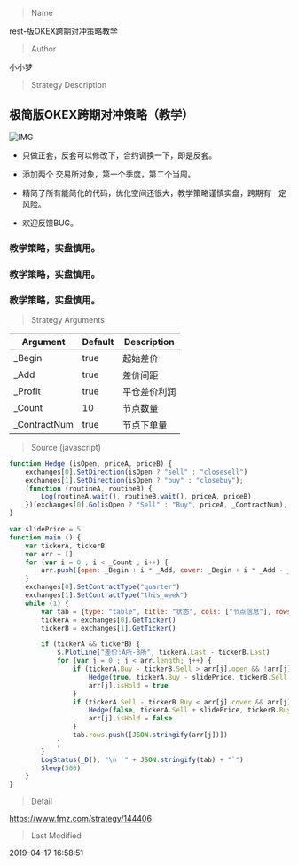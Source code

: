 
> Name

rest-版OKEX跨期对冲策略教学

> Author

小小梦

> Strategy Description

## 极简版OKEX跨期对冲策略（教学）
   
  ![IMG](https://www.fmz.com/upload/asset/16f1d9f01f17d547a55c.png)

  - 只做正套，反套可以修改下，合约调换一下，即是反套。

  - 添加两个 交易所对象，第一个季度，第二个当周。

  - 精简了所有能简化的代码，优化空间还很大，教学策略谨慎实盘，跨期有一定风险。

  - 欢迎反馈BUG。


  ### 教学策略，实盘慎用。
  ### 教学策略，实盘慎用。
  ### 教学策略，实盘慎用。

> Strategy Arguments



|Argument|Default|Description|
|----|----|----|
|_Begin|true|起始差价|
|_Add|true|差价间距|
|_Profit|true|平仓差价利润|
|_Count|10|节点数量|
|_ContractNum|true|节点下单量|


> Source (javascript)

``` javascript
function Hedge (isOpen, priceA, priceB) {
    exchanges[0].SetDirection(isOpen ? "sell" : "closesell")
    exchanges[1].SetDirection(isOpen ? "buy" : "closebuy");
    (function (routineA, routineB) {
        Log(routineA.wait(), routineB.wait(), priceA, priceB)
    })(exchanges[0].Go(isOpen ? "Sell" : "Buy", priceA, _ContractNum), exchanges[1].Go(isOpen ? "Buy" : "Sell", priceB, _ContractNum));
}

var slidePrice = 5
function main () {
    var tickerA, tickerB 
    var arr = []
    for (var i = 0 ; i < _Count ; i++) {
        arr.push({open: _Begin + i * _Add, cover: _Begin + i * _Add - _Profit, isHold: false})
    }
    exchanges[0].SetContractType("quarter")
    exchanges[1].SetContractType("this_week")
    while (1) {
        var tab = {type: "table", title: "状态", cols: ["节点信息"], rows: []}
        tickerA = exchanges[0].GetTicker()
        tickerB = exchanges[1].GetTicker()

        if (tickerA && tickerB) {
            $.PlotLine("差价:A所-B所", tickerA.Last - tickerB.Last)
            for (var j = 0 ; j < arr.length; j++) {
                if (tickerA.Buy - tickerB.Sell > arr[j].open && !arr[j].isHold) {
                    Hedge(true, tickerA.Buy - slidePrice, tickerB.Sell + slidePrice)
                    arr[j].isHold = true
                }
                if (tickerA.Sell - tickerB.Buy < arr[j].cover && arr[j].isHold) {
                    Hedge(false, tickerA.Sell + slidePrice, tickerB.Buy - slidePrice)
                    arr[j].isHold = false 
                }
                tab.rows.push([JSON.stringify(arr[j])])
            }
        }
        LogStatus(_D(), "\n `" + JSON.stringify(tab) + "`")
        Sleep(500)
    }
}
```

> Detail

https://www.fmz.com/strategy/144406

> Last Modified

2019-04-17 16:58:51
